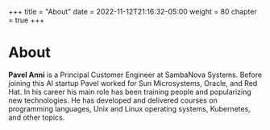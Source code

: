 +++
title = "About"
date = 2022-11-12T21:16:32-05:00
weight = 80
chapter = true
+++

# About

**Pavel Anni** is a Principal Customer Engineer at SambaNova Systems.
Before joining this AI startup Pavel worked for Sun Microsystems, Oracle, and Red Hat.
In his career his main role has been training people and popularizing new technologies.
He has developed and delivered courses on programming languages, Unix and Linux operating systems,
Kubernetes, and other topics.
